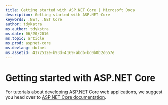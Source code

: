 ```yaml
---
title: Getting started with ASP.NET Core | Microsoft Docs
description: Getting started with ASP.NET Core    
keywords: .NET, .NET Core
author: tdykstra
ms.author: tdykstra
ms.date: 06/20/2016
ms.topic: article
ms.prod: aspnet-core
ms.devlang: dotnet
ms.assetid: 4172512e-b93d-4169-abdb-bd0b0b2d657e
---
```


# Getting started with ASP.NET Core    
    
For tutorials about developing ASP.NET Core web applications, we suggest you head over to [ASP.NET Core documentation](https://docs.microsoft.com/aspnet/core/).
